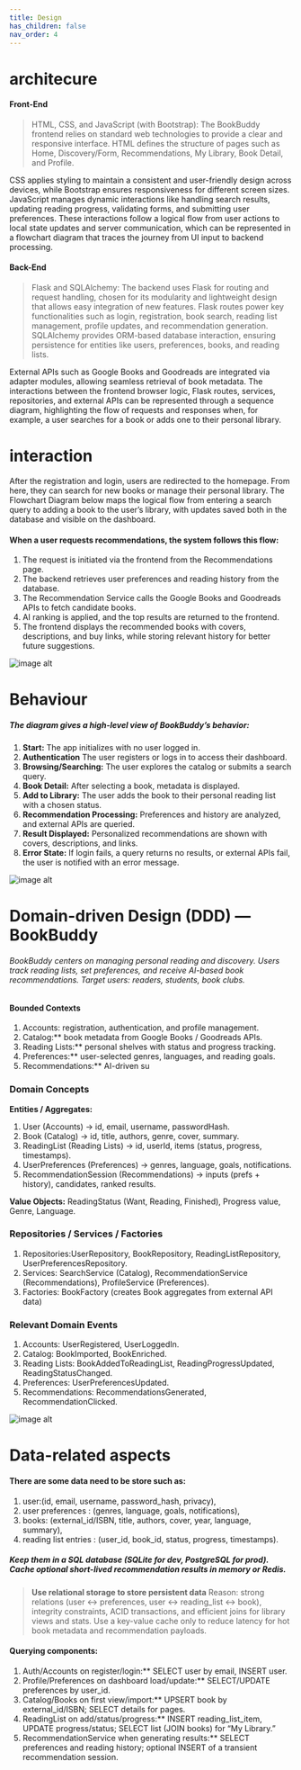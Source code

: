 ```yaml
---
title: Design
has_children: false
nav_order: 4
---
```


# architecure


#### Front-End
>HTML, CSS, and JavaScript (with Bootstrap): The BookBuddy frontend relies on standard web technologies to provide a clear and responsive interface.
 HTML defines the structure of pages such as Home, Discovery/Form, Recommendations, My Library, Book Detail, and Profile. 
 
CSS applies styling to maintain a consistent and user-friendly design across devices, while Bootstrap ensures responsiveness for different screen sizes. JavaScript manages dynamic interactions like handling search results, updating reading progress, validating forms, and submitting user preferences. These interactions follow a logical flow from user actions to local state updates and server communication, which can be represented in a flowchart diagram that traces the journey from UI input to backend processing.

#### Back-End
>Flask and SQLAlchemy: The backend uses Flask for routing and request handling, chosen for its modularity and lightweight design that allows easy integration of new features. Flask routes power key functionalities such as login, registration, book search, reading list management, profile updates, and recommendation generation. SQLAlchemy provides ORM-based database interaction, ensuring persistence for entities like users, preferences, books, and reading lists.

 External APIs such as Google Books and Goodreads are integrated via adapter modules, allowing seamless retrieval of book metadata. The interactions between the frontend browser logic, Flask routes, services, repositories, and external APIs can be represented through a sequence diagram, highlighting the flow of requests and responses when, for example, a user searches for a book or adds one to their personal library.
 
 
# interaction

After the registration and login, users are redirected to the homepage. From here, they can search for new books or manage their personal library. The Flowchart Diagram below maps the logical flow from entering a search query to adding a book to the user’s library, with updates saved both in the database and visible on the dashboard.

#### When a user requests recommendations, the system follows this flow: 
1. The request is initiated via the frontend from the Recommendations page. 
2. The backend retrieves user preferences and reading history from the database. 
3. The Recommendation Service calls the Google Books and Goodreads APIs to fetch candidate books. 
4. AI ranking is applied, and the top results are returned to the frontend. 
5. The frontend displays the recommended books with covers, descriptions, and buy links, while storing relevant history for better future suggestions.

![image alt](https://github.com/DTM-software-engineering-BOOKBUDDY-AI/report/blob/main/sections/03-design/Screenshot%202025-09-20%20at%2015.59.11.png?raw=true)

# Behaviour 

##### The diagram gives a high-level view of BookBuddy’s behavior:

1. **Start:** The app initializes with no user logged in.
2. **Authentication** The user registers or logs in to access their dashboard.
3. **Browsing/Searching:** The user explores the catalog or submits a search query.
4. **Book Detail:** After selecting a book, metadata is displayed.
5. **Add to Library:** The user adds the book to their personal reading list with a chosen status.
6. **Recommendation Processing:** Preferences and history are analyzed, and external APIs are queried.
7. **Result Displayed:** Personalized recommendations are shown with covers, descriptions, and links.
8. **Error State:** If login fails, a query returns no results, or external APIs fail, the user is notified with an error message.

![image alt](https://github.com/DTM-software-engineering-BOOKBUDDY-AI/report/blob/main/sections/03-design/Screenshot%202025-09-20%20at%2016.31.43.png?raw=true)


# Domain-driven Design (DDD) — BookBuddy
###### BookBuddy centers on managing personal reading and discovery. Users track reading lists, set preferences, and receive AI-based book recommendations. Target users: readers, students, book clubs.


#### Bounded Contexts
1.  Accounts: registration, authentication, and profile management.
2.  Catalog:** book metadata from Google Books / Goodreads APIs.
3.  Reading Lists:** personal shelves with status and progress tracking.
4.  Preferences:** user-selected genres, languages, and reading goals.
5.  Recommendations:** AI-driven su

### Domain Concepts
**Entities / Aggregates:**
 1.  User (Accounts) → id, email, username, passwordHash.
 2.  Book (Catalog) → id, title, authors, genre, cover, summary.
 3.  ReadingList (Reading Lists) → id, userId, items (status, progress, timestamps).
 4.  UserPreferences (Preferences) → genres, language, goals, notifications.
 5.  RecommendationSession (Recommendations) → inputs (prefs + history), candidates, ranked results.
 
**Value Objects:** ReadingStatus (Want, Reading, Finished), Progress value, Genre, Language.

### Repositories / Services / Factories
 1. Repositories:UserRepository, BookRepository, ReadingListRepository, UserPreferencesRepository.
 2. Services: SearchService (Catalog), RecommendationService (Recommendations), ProfileService (Preferences).
3. Factories: BookFactory (creates Book aggregates from external API data)


### Relevant Domain Events
1. Accounts: UserRegistered, UserLoggedIn.
2. Catalog: BookImported, BookEnriched.
3. Reading Lists: BookAddedToReadingList, ReadingProgressUpdated, ReadingStatusChanged.
4. Preferences: UserPreferencesUpdated.
5. Recommendations: RecommendationsGenerated, RecommendationClicked.

![image alt](https://github.com/DTM-software-engineering-BOOKBUDDY-AI/report/blob/main/sections/03-design/Screenshot%202025-09-20%20at%2017.41.11.png?raw=true)

# Data-related aspects
#### There are some data need to be store such as:  
1. user:(id, email, username, password_hash, privacy), 
2. 	user preferences : (genres, language, goals, notifications), 
3.  books: (external_id/ISBN, title, authors, cover, year, language, summary),
4. reading list entries : (user_id, book_id, status, progress, timestamps).



##### Keep them in a SQL database (SQLite for dev, PostgreSQL for prod). Cache optional short-lived recommendation results in memory or Redis.

>**Use relational storage to store persistent data**
Reason: strong relations (user ↔ preferences, user ↔ reading_list ↔ book), integrity constraints, ACID transactions, and efficient joins for library views and stats. Use a key-value cache only to reduce latency for hot book metadata and recommendation payloads.


#### Querying components:
1.	Auth/Accounts on register/login:** SELECT user by email, INSERT user.
2. Profile/Preferences on dashboard load/update:** SELECT/UPDATE preferences by user_id.
3. Catalog/Books on first view/import:** UPSERT book by external_id/ISBN; SELECT details for pages.
4.	ReadingList on add/status/progress:** INSERT reading_list_item, UPDATE progress/status; SELECT list (JOIN books) for “My Library.”
5. RecommendationService when generating results:** SELECT preferences and reading history; optional INSERT of a transient recommendation session.









